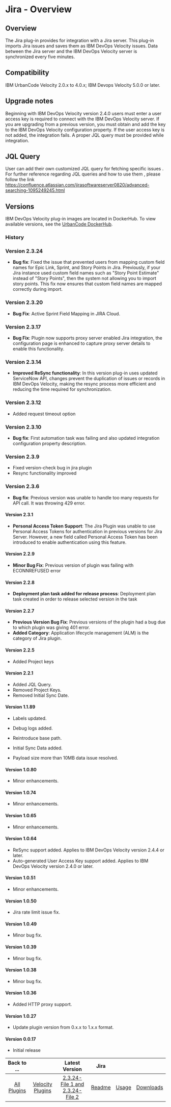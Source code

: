 
# Jira - Overview

## Overview

The Jira plug-in provides for integration with a Jira server. This plug-in imports Jira issues and saves them as IBM DevOps Velocity issues. Data between the Jira server and the IBM DevOps Velocity server is synchronized every five minutes.

## Compatibility

IBM UrbanCode Velocity 2.0.x to 4.0.x; IBM Devops Velocity 5.0.0 or later.
 
## Upgrade notes

Beginning with IBM DevOps Velocity version 2.4.0 users must enter a user access key is required to connect with the IBM DevOps Velocity server. If you are upgrading from a previous version, you must obtain and add the key to the IBM DevOps Velocity configuration property. If the user access key is not added, the integration fails. A proper JQL query must be provided while integration.

## JQL Query

User can add their own customized JQL query for fetching specific issues . For further reference regarding JQL queries and how to use them , please follow the link https://confluence.atlassian.com/jirasoftwareserver0820/advanced-searching-1095249245.html

## Versions

IBM DevOps Velocity plug-in images are located in DockerHub. To view available versions, see the [UrbanCode DockerHub](https://hub.docker.com/r/urbancode/ucv-ext-jira/tags).

### History

### Version 2.3.24

* **Bug fix**: Fixed the issue that prevented users from mapping custom field names for Epic Link, Sprint, and Story Points in Jira. Previously, if your Jira instance used custom field names such as "Story Point Estimate" instead of "Story Points", then the system not allowing you to import story points. This fix now ensures that custom field names are mapped correctly during import.

### Version 2.3.20

* **Bug Fix**: Active Sprint Field Mapping in JIRA Cloud. 

### Version 2.3.17

* **Bug Fix**: Plugin now supports proxy server enabled Jira integration, the configuration page is enhanced to capture proxy server details to enable this functionality.

### Version 2.3.14

* **Improved ReSync functionality**: In this version plug-in uses updated ServiceNow API, changes prevent the duplication of issues or records in IBM DevOps Velocity, making the resync process more efficient and reducing the time required for synchronization. 

### Version 2.3.12

* Added request timeout option

### Version 2.3.10

* **Bug fix**: First automation task was failing and also updated integration configuration property description. 

### Version 2.3.9

* Fixed version-check bug in jira plugin
* Resync functionality improved 

### Version 2.3.6
* **Bug fix**: Previous version was unable to handle too many requests for API call. It was throwing 429 error. 

#### Version 2.3.1

* **Personal Access Token Support**: The Jira Plugin was unable to use Personal Access Tokens for authentication in previous versions for Jira Server. However, a new field called Personal Access Token has been introduced to enable authentication using this feature.

#### Version 2.2.9

* **Minor Bug Fix**: Previous version of plugin was failing with ECONNREFUSED error

#### Version 2.2.8

* **Deployment plan task added for release process**: Deployment plan task created in order to release selected version in the task

#### Version 2.2.7

* **Previous Version Bug Fix**: Previous versions of the plugin had a bug due to which plugin was giving 401 error.
* **Added Category**: Application lifecycle management (ALM) is the category of Jira plugin.

#### Version 2.2.5

* Added Project keys

#### Version 2.2.1

* Added JQL Query.
* Removed Project Keys.
* Removed Initial Sync Date.

#### Version 1.1.89

* Labels updated.
* Debug logs added.

* Reintroduce base path.
* Initial Sync Data added.
* Payload size more than 10MB data issue resolved.

#### Version 1.0.80

* Minor enhancements.

#### Version 1.0.74

* Minor enhancements.

#### Version 1.0.65

* Minor enhancements.

#### Version 1.0.64

* ReSync support added. Applies to IBM DevOps Velocity version 2.4.4 or later.
* Auto-generated User Access Key support added. Applies to IBM DevOps Velocity version 2.4.0 or later.

#### Version 1.0.51

* Minor enhancements.

#### Version 1.0.50

* Jira rate limit issue fix.

#### Version 1.0.49

* Minor bug fix.

#### Version 1.0.39

* Minor bug fix.

#### Version 1.0.38

* Minor bug fix.

#### Version 1.0.36

* Added HTTP proxy support.

#### Version 1.0.27

* Update plugin version from 0.x.x to 1.x.x format.

#### Version 0.0.17

* Initial release

|Back to ...||Latest Version|Jira |||
| :---: | :---: | :---: | :---: | :---: | :---: |
|[All Plugins](../../index.md)|[Velocity Plugins](../README.md)|[2.3.24-File 1 ](https://raw.githubusercontent.com/UrbanCode/IBM-UCV-PLUGINS/main/files/ucv-ext-jira/ucv-ext-jira%3A2.3.24.tar.7z.001)[and 2.3.24-File 2](https://raw.githubusercontent.com/UrbanCode/IBM-UCV-PLUGINS/main/files/ucv-ext-jira/ucv-ext-jira%3A2.3.24.tar.7z.002)|[Readme](README.md)|[Usage](usage.md)|[Downloads](downloads.md)|
